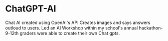 # ChatGPT-AI
Chat AI created using OpenAI's API
Creates images and says answers outloud to users.
Led an AI Workshop within my school's annual hackathon-9-12th graders were able to create their own Chat gpts. 
